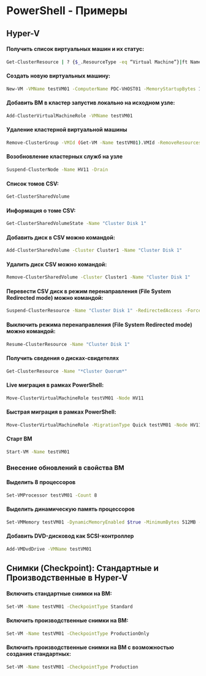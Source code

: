 # PowerShell - Примеры

## Hyper-V

#### Получить список виртуальных машин и их статус:

```bash
Get-ClusterResource | ? {$_.ResourceType -eq “Virtual Machine”}|ft Name, State -AutoSize
```

#### Создать новую виртуальных машину:

```bash
New-VM -VMName testVM01 -ComputerName PDC-VHOST01 -MemoryStartupBytes 1024Mb -SwitchName Datacenter -NewVHDPath C:\ClusterStorage\Volume2\TestVM01\testVM01.vhdx -NewVHDSizeBytes 127Gb -Path C:\ClusterStorage\Volume2\TestVM01 -Generation 2 -Verbose
```


#### Добавить ВМ в кластер запустив локально на исходном узле:

```bash
Add-ClusterVirtualMachineRole -VMName testVM01
```

#### Удаление кластерной виртуальной машины

```bash
Remove-ClusterGroup -VMId (Get-VM -Name testVM01).VMId -RemoveResources
```

#### Возобновление кластерных служб на узле

```bash
Suspend-ClusterNode -Name HV11 -Drain
```

#### Список томов CSV:

```bash
Get-ClusterSharedVolume
```

#### Информация о томе CSV:

```bash
Get-ClusterSharedVolumeState -Name "Cluster Disk 1"
```

#### Добавить диск в CSV можно командой:

```bash
Add-ClusterSharedVolume -Cluster Cluster1 -Name "Cluster Disk 1"
```

#### Удалить диск CSV можно командой:

```bash
Remove-ClusterSharedVolume -Cluster Cluster1 -Name "Cluster Disk 1"
```

#### Перевести CSV диск в режим перенаправления (File System Redirected mode) можно командой:

```bash
Suspend-ClusterResource -Name "Cluster Disk 1" -RedirectedAccess -Force
```

#### Выключить режима перенаправления (File System Redirected mode) можно командой:

```bash
Resume-ClusterResource -Name "Cluster Disk 1"
```

#### Получить сведения о дисках-свидетелях

 ```bash
Get-ClusterResource -Name "*Cluster Quorum*"
```

#### Live миграция в рамках PowerShell:

```bash
Move-ClusterVirtualMachineRole testVM01 -Node HV11
```

#### Быстрая миграция в рамках PowerShell:

```bash
Move-ClusterVirtualMachineRole -MigrationType Quick testVM01 -Node HV11
```

#### Старт ВМ
```bash
Start-VM -Name testVM01
```

### Внесение обновлений в свойства ВМ

#### Выделить 8 процессоров
```bash
Set-VMProcessor testVM01 -Count 8
```

#### Выделить динамическую память процессоров
```bash
Set-VMMemory testVM01 -DynamicMemoryEnabled $true -MinimumBytes 512MB -StartupBytes 2048MB -MaximumBytes 8GB
```

#### Добавить DVD-дисковод как SCSI-контроллер
```bash
Add-VMDvdDrive -VMName testVM01
```


## Снимки (Checkpoint): Стандартные и Производственные в Hyper-V

#### Включить стандартные снимки на ВМ:
```bash
Set-VM -Name testVM01 -CheckpointType Standard
```

#### Включить производственные снимки на ВМ:
```bash
Set-VM -Name testVM01 -CheckpointType ProductionOnly
```

#### Включить производственные снимки на ВМ с возможностью создания стандартных:
```bash
Set-VM -Name testVM01 -CheckpointType Production
```
